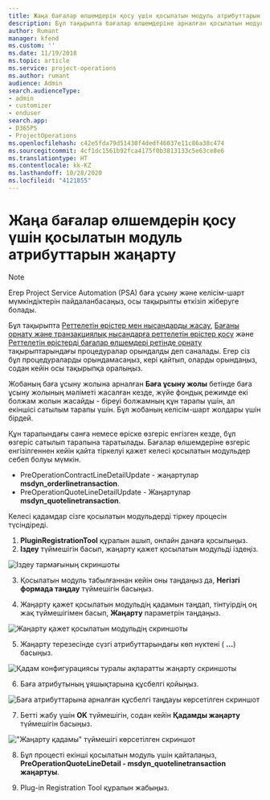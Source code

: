 ```yaml
---
title: Жаңа бағалар өлшемдерін қосу үшін қосылатын модуль атрибуттарын жаңарту
description: Бұл тақырыпта бағалар өлшемдеріне арналған қосылатын модуль атрибуттарын жаңарту туралы ақпарат берілген.
author: Rumant
manager: kfend
ms.custom: ''
ms.date: 11/19/2018
ms.topic: article
ms.service: project-operations
ms.author: rumant
audience: Admin
search.audienceType:
- admin
- customizer
- enduser
search.app:
- D365PS
- ProjectOperations
ms.openlocfilehash: c42e5fda79d51430f4dedf46037e11c86a38c474
ms.sourcegitcommit: 4cf1dc1561b92fca4175f0b3813133c5e63ce8e6
ms.translationtype: HT
ms.contentlocale: kk-KZ
ms.lasthandoff: 10/28/2020
ms.locfileid: "4121855"
---
```

# <a name="update-plug-in-attributes-to-include-new-pricing-dimensions"></a>Жаңа бағалар өлшемдерін қосу үшін қосылатын модуль атрибуттарын жаңарту

> [!NOTE]
> Егер Project Service Automation (PSA) баға ұсыну және келісім-шарт мүмкіндіктерін пайдаланбасаңыз, осы тақырыпты өткізіп жіберуге болады.

Бұл тақырыпта [Реттелетін өрістер мен нысандарды жасау](create-custom-fields-entities.md), [Бағаны орнату және транзакциялық нысандарға реттелетін өрістер қосу](field-references.md) және [Реттелетін өрістерді бағалар өлшемдері ретінде орнату](set-up-pricing-dimensions.md) тақырыптарындағы процедуралар орындалды деп саналады. Егер сіз бұл процедураларды орындамасаңыз, кері қайтып, оларды орындаңыз, содан кейін осы тақырыпқа оралыңыз.

Жобаның баға ұсыну жолына арналған **Баға ұсыну жолы** бетінде баға ұсыну жолының мәліметі жасалған кезде, жүйе фондық режимде екі болжам жолын жасайды - біреуі болжамның құн тарапы үшін, ал екіншісі сатылым тарапы үшін. Бұл жобаның келісім-шарт жолдары үшін бірдей.

Құн тарапындағы санға немесе өріске өзгеріс енгізген кезде, бұл өзгеріс сатылып тарапына таратылады. Бағалар өлшемдеріне өзгеріс енгізілгеннен кейін қайта тіркелуі қажет келесі қосылатын модульдер себеп болуы мүмкін.

- PreOperationContractLineDetailUpdate - жаңартулар **msdyn_orderlinetransaction**.
- PreOperationQuoteLineDetailUpdate - Жаңартулар **msdyn_quotelinetransaction**.

Келесі қадамдар сізге қосылатын модульдерді тіркеу процесін түсіндіреді.

1. **PluginRegistrationTool** құралын ашып, онлайн данаға қосылыңыз.
2. **Іздеу** түймешігін басып, жаңарту қажет қосылатын модульді іздеңіз.

 ![Іздеу тармағының скриншоты](media/PRT-1.png)

3. Қосылатын модуль табылғаннан кейін оны таңдаңыз да, **Негізгі формада таңдау** түймешігін басыңыз.

4. Жаңарту қажет қосылатын модульдің қадамын таңдап, тінтуірдің оң жақ түймешігімен басып, **Жаңарту** параметрін таңдаңыз.

 ![Жаңарту қажет қосылатын модульдің скриншоты](media/PRT-2.png)
 
5. Жаңарту терезесінде сүзгі атрибуттарындағы көп нүктені ( **...**) басыңыз.

 ![Қадам конфигурациясы туралы ақпаратты жаңарту скриншоты](media/PRT-3.png)
 
6. Баға атрибутының ұяшықтарына құсбелгі қойыңыз.

 ![Баға атрибуттарына арналған құсбелгі таңдауы көрсетілген скриншот](media/PRT-4.png)

7. Бетті жабу үшін **OK** түймешігін, содан кейін **Қадамды жаңарту** түймешігін басыңыз.

 !["Жаңарту қадамы" түймешігі көрсетілген скриншот](media/PRT-5.png)
 
8. Бұл процесті екінші қосылатын модуль үшін қайталаңыз, **PreOperationQuoteLineDetail - msdyn_quotelinetransaction жаңартуы**.

9. Plug-in Registration Tool құралын жабыңыз.

